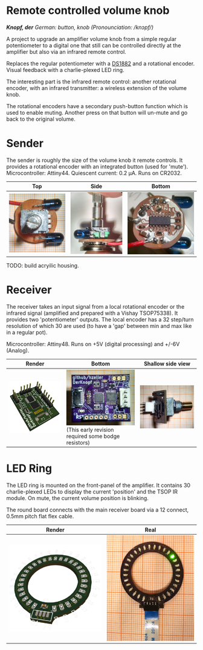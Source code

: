 Remote controlled volume knob
=============================

_**Knopf, der** German: button, knob (Pronounciation: /knɔpf/)_

A project to upgrade an amplifier volume knob from a simple regular
potentiometer to a digital one that still can be controlled
directly at the amplifier but also via an infrared remote control.

Replaces the regular potentiometer with a [DS1882] and a rotational encoder.
Visual feedback with a charlie-plexed LED ring.

The interesting part is the infrared remote control: another rotational encoder,
with an infrared transmitter: a wireless extension of the volume knob.

The rotational encoders have a secondary push-button function which is used to
enable muting. Another press on that button will un-mute and go back to the
original volume.

# Sender
The sender is roughly the size of the volume knob it remote controls. It
provides a rotational encoder with an integrated button (used for 'mute').
Microcontroller: Attiny44. Quiescent current: 0.2 μA. Runs on CR2032.


Top                    | Side                       | Bottom
-----------------------|----------------------------|--------------------------
![](img/sender-top.jpg)|![](img/sender-sideways.jpg)|![](img/sender-bottom.jpg)

TODO: build acryilic housing.

# Receiver

The receiver takes an input signal from a local rotational encoder or the
infrared signal (amplified and prepared with a Vishay TSOP75338). It provides two
'potentiometer' outputs. The local encoder has a 32 step/turn resolution of
which 30 are used (to have a 'gap' between min and max like in a regular pot).

Microcontroller: Attiny48.
Runs on +5V (digital processing) and +/-6V (Analog).

Render                      |  Bottom                      | Shallow side view
----------------------------|------------------------------|----------------------------|
![](img/digi-pot-render.png)|![](img/receiver-bottom.jpg) (This early revision required some bodge resistors)|![](img/receiver-shallow-side.jpg)|


# LED Ring
The LED ring is mounted on the front-panel of the amplifier. It contains
30 charlie-plexed LEDs to display the current 'position' and the TSOP IR
module. On mute, the current volume position is blinking.

The round board connects with the main receiver board via a 12 connect,
0.5mm pitch flat flex cable.

Render                       | Real
-----------------------------|----------------------
<a href="https://oshpark.com/shared_projects/gIYOEDTN"><img src="img/led-ring-render.png"/></a> | ![](img/led-ring.jpg)

[DS1882]: https://datasheets.maximintegrated.com/en/ds/DS1882.pdf